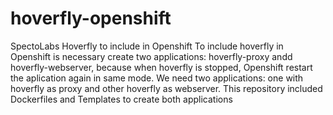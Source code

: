 # hoverfly-openshift
SpectoLabs Hoverfly to include in Openshift
To include hoverfly in Openshift is necessary create two applications: hoverfly-proxy andd hoverfly-webserver, because when hoverfly is stopped, Openshift restart the aplication again in same mode. We need two applications: one with hoverfly as proxy and other hoverfly as webserver.
This repository included Dockerfiles and Templates to create both applications 
